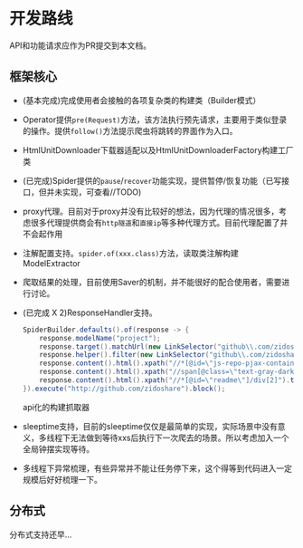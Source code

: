 # 开发路线

API和功能请求应作为PR提交到本文档。

## 框架核心

* (基本完成)完成使用者会接触的各项复杂类的构建类（Builder模式）

* Operator提供`pre(Request)`方法，该方法执行预先请求，主要用于类似登录的操作。提供`follow()`方法提示爬虫将跳转的界面作为入口。

* HtmlUnitDownloader下载器适配以及HtmlUnitDownloaderFactory构建工厂类

* (已完成)Spider提供的`pause`/`recover`功能实现，提供暂停/恢复功能（已写接口，但并未实现，可查看//TODO)

* proxy代理。目前对于proxy并没有比较好的想法，因为代理的情况很多，考虑很多代理提供商会有`http隧道`和`直接ip`等多种代理方式。目前代理配置了并不会起作用

* 注解配置支持。`spider.of(xxx.class)`方法，读取类注解构建ModelExtractor

* 爬取结果的处理，目前使用Saver的机制，并不能很好的配合使用者，需要进行讨论。

* (已完成 X 2)ResponseHandler支持。

    ```java
    SpiderBuilder.defaults().of(response -> {
        response.modelName("project");
        response.target().matchUrl(new LinkSelector("github\\.com/zidoshare/[^/]*$"));
        response.helper().filter(new LinkSelector("github\\.com/zidoshare/[^/]*$"));
        response.content().html().xpath("//*[@id=\"js-repo-pjax-container\"]/div[1]/div/h1/strong/a").text().name("title");
        response.content().html().xpath("//span[@class=\"text-gray-dark mr-2\"]").text().name("description");
        response.content().html().xpath("//*[@id=\"readme\"]/div[2]").text().name("readme");
    }).execute("http://github.com/zidoshare").block();
    ```
    api化的构建抓取器

* sleeptime支持，目前的sleeptime仅仅是最简单的实现，实际场景中没有意义，多线程下无法做到等待xxs后执行下一次爬去的场景。所以考虑加入一个全局钟摆实现等待。

* 多线程下异常梳理，有些异常并不能让任务停下来，这个得等到代码进入一定规模后好好梳理一下。

## 分布式

分布式支持还早...
